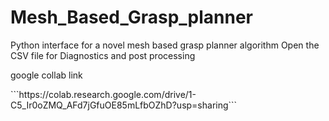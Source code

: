 # Mesh_Based_Grasp_planner
Python interface for a novel mesh based grasp planner algorithm
Open the CSV file for Diagnostics and post processing

<p> google collab link</p>
```https://colab.research.google.com/drive/1-C5_Ir0oZMQ_AFd7jGfuOE85mLfbOZhD?usp=sharing```